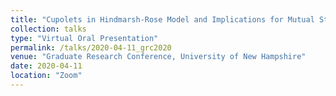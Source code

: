 ```yaml
---
title: "Cupolets in Hindmarsh-Rose Model and Implications for Mutual Stabilization"
collection: talks
type: "Virtual Oral Presentation"
permalink: /talks/2020-04-11_grc2020
venue: "Graduate Research Conference, University of New Hampshire"
date: 2020-04-11
location: "Zoom"
---
```

